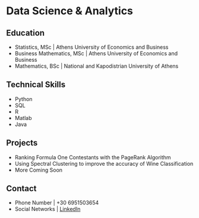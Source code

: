 # Data Science & Analytics 

## Education
- Statistics, MSc | Athens University of Economics and Business
- Business Mathematics, MSc | Athens University of Economics and Business
- Mathematics, BSc | National and Kapodistrian University of Athens

## Technical Skills
- Python
- SQL
- R
- Matlab
- Java

## Projects
- Ranking Formula One Contestants with the PageRank Algorithm
- Using Spectral Clustering to improve the accuracy of Wine Classification
- More Coming Soon

## Contact
- Phone Number | +30 6951503654
- Social Networks | [LinkedIn]([https://www.linkedin.com/in/dimitris-bouttner/)
